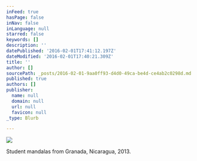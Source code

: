 ```yaml
---
inFeed: true
hasPage: false
inNav: false
inLanguage: null
starred: false
keywords: []
description: ''
datePublished: '2016-02-01T17:41:12.197Z'
dateModified: '2016-02-01T17:40:21.309Z'
title: ''
author: []
sourcePath: _posts/2016-02-01-9aa0ff93-d4d0-49ca-be4d-ce4ab2c0298d.md
published: true
authors: []
publisher:
  name: null
  domain: null
  url: null
  favicon: null
_type: Blurb

---
```

![](https://the-grid-user-content.s3-us-west-2.amazonaws.com/b13a09d3-49cb-4078-aab9-2ac720cc0490.jpg)

Student mandalas from Granada, Nicaragua, 2013\.